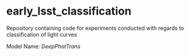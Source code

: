 # early_lsst_classification
Repository containing code for experiments conducted with regards to classification of light curves

Model Name: *DeepPhotTrans*
